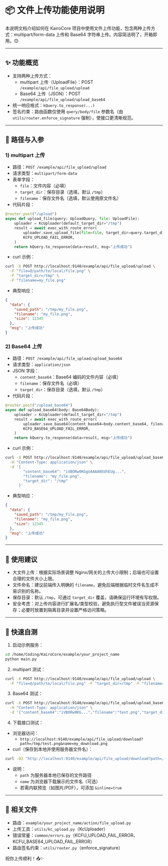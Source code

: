 # 📦 文件上传功能使用说明

本说明文档介绍如何在 KairoCore 项目中使用文件上传功能，包含两种上传方式：multipart/form-data 上传和 Base64 字符串上传。内容简洁明了，开箱即用。😊

---

## ✨ 功能概览
- 支持两种上传方式：
  - multipart 上传（UploadFile）：POST `/example/api/file_upload/upload`
  - Base64 上传（JSON）：POST `/example/api/file_upload/upload_base64`
- 统一响应格式：`kQuery.to_response(...)`
- 签名约束：路由函数仅使用 `query/body/file` 参数名（由 `utils/router.enforce_signature` 强制），使接口更清晰规范。

---

## 📁 路径与入参

### 1) multipart 上传
- 路径：`POST /example/api/file_upload/upload`
- 请求类型：`multipart/form-data`
- 表单字段：
  - `file`：文件内容（必填）
  - `target_dir`：保存目录（选填，默认 `/tmp`）
  - `filename`：保存文件名（选填，默认使用原文件名）
- 代码片段：
```python
@router.post("/upload")
async def upload_file(query: UploadQuery, file: UploadFile):
    uploader = KcUploader(default_target_dir="/tmp")
    result = await exec_with_route_error(
        uploader.save_upload_file(file=file, target_dir=query.target_dir, filename=query.filename),
        KCFU_UPLOAD_FAIL_ERROR,
    )
    return kQuery.to_response(data=result, msg="上传成功")
```
- curl 示例：
```bash
curl -X POST http://localhost:9140/example/api/file_upload/upload \
  -F "file=@/path/to/local/file.png" \
  -F "target_dir=/tmp" \
  -F "filename=my_file.png"
```
- 典型响应：
```json
{
  "data": {
    "saved_path": "/tmp/my_file.png",
    "filename": "my_file.png",
    "size": 12345
  },
  "msg": "上传成功"
}
```

### 2) Base64 上传
- 路径：`POST /example/api/file_upload/upload_base64`
- 请求类型：`application/json`
- JSON 字段：
  - `content_base64`：Base64 编码的文件内容（必填）
  - `filename`：保存文件名（必填）
  - `target_dir`：保存目录（选填，默认 `/tmp`）
- 代码片段：
```python
@router.post("/upload_base64")
async def upload_base64(body: Base64Body):
    uploader = KcUploader(default_target_dir="/tmp")
    result = await exec_with_route_error(
        uploader.save_base64(content_base64=body.content_base64, filename=body.filename, target_dir=body.target_dir),
        KCFU_BASE64_UPLOAD_FAIL_ERROR,
    )
    return kQuery.to_response(data=result, msg="上传成功")
```
- curl 示例：
```bash
curl -X POST http://localhost:9140/example/api/file_upload/upload_base64 \
  -H "Content-Type: application/json" \
  -d '{
        "content_base64": "iVBORw0KGgoAAAANSUhEUg...", 
        "filename": "my_file.png",
        "target_dir": "/tmp"
      }'
```
- 典型响应：
```json
{
  "data": {
    "saved_path": "/tmp/my_file.png",
    "filename": "my_file.png",
    "size": 12345
  },
  "msg": "上传成功"
}
```

---

## 🧰 使用建议
- 大文件上传：根据实际场景调整 Nginx/网关的上传大小限制；后端也可设置合理的文件大小上限。
- 文件命名：建议前端传入明确的 `filename`，避免后端根据临时文件名生成不易识别的名称。
- 保存目录：默认 `/tmp`，可通过 `target_dir` 覆盖，请确保运行环境有写权限。
- 安全考虑：对上传内容进行扩展名/类型校验，避免执行型文件被误当资源保存；必要时放置到隔离目录并设置严格访问策略。

---

## 🚀 快速自测
1) 启动示例服务：
```bash
cd /home/Coding/KairoCore/example/your_project_name
python main.py
```
2) multipart 测试：
```bash
curl -X POST http://localhost:9140/example/api/file_upload/upload \
  -F "file=@/path/to/local/file.png" -F "target_dir=/tmp" -F "filename=test.png"
```
3) Base64 测试：
```bash
curl -X POST http://localhost:9140/example/api/file_upload/upload_base64 \
  -H "Content-Type: application/json" \
  -d '{"content_base64":"iVBORw0KG...","filename":"test.png","target_dir":"/tmp"}'
```
4) 下载接口测试：
- 浏览器访问：
  - `http://localhost:9140/example/api/file_upload/download?path=/tmp/test.png&name=my_download.png`
- curl（保存到本地并使用服务器文件名）：
```bash
curl -OJ "http://localhost:9140/example/api/file_upload/download?path=/tmp/test.png&name=my_download.png"
```
- 说明：
  - `path` 为服务器本地已保存的文件路径
  - `name` 为浏览器下载展示的文件名（可选）
  - 若需内联预览（如图片/PDF），可添加 `&inline=true`

---

## 📎 相关文件
- 路由：`example/your_project_name/action/file_upload.py`
- 上传工具：`utils/kc_upload.py`（KcUploader）
- 错误常量：`common/errors.py`（KCFU_UPLOAD_FAIL_ERROR、KCFU_BASE64_UPLOAD_FAIL_ERROR）
- 路由签名约束：`utils/router.py`（enforce_signature）

祝你上传顺利！📤✨
